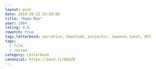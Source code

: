 ```yaml
---
layout: post 
date: 2019-10-12 23:59:00
title: "Repo Man"
year: 1984
rating: 0.8
rewatch: true
tags_letterboxd: narrative, download, projector, Gowanus Canal, NYC
tags:
  - film
  - review
category: Letterboxd
canonical: https://boxd.it/Q0GZ9
---
```

